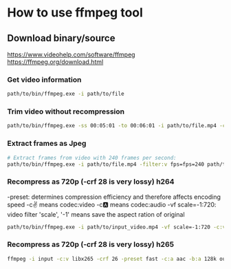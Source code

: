 # How to use ffmpeg tool

## Download binary/source
https://www.videohelp.com/software/ffmpeg
https://ffmpeg.org/download.html


### Get video information
```bash
path/to/bin/ffmpeg.exe -i path/to/file
```

### Trim video without recompression
```bash
path/to/bin/ffmpeg.exe -ss 00:05:01 -to 00:06:01 -i path/to/file.mp4 -c copy path/to/output_name.mp4
```


### Extract frames as Jpeg
```bash
# Extract frames from video with 240 frames per second:
path/to/bin/ffmpeg.exe -i path/to/file.mp4 -filter:v fps=fps=240 path/to/Frames%03d.jpg
```

### Recompress as 720p (-crf 28 is very lossy) h264

-preset: determines compression efficiency and therefore affects encoding speed
-c:v:  means codec:video
-c:a: means codec:audio
-vf scale=-1:720:  video filter 'scale', '-1' means save the aspect ration of original
```bash
path/to/bin/ffmpeg.exe -i path/to/input_video.mp4 -vf scale=-1:720 -c:v libx264 -crf 20 -preset veryslow -c:a copy save/as/video.mp4

```

### Recompress as 720p (-crf 28 is very lossy) h265
```bash
ffmpeg -i input -c:v libx265 -crf 26 -preset fast -c:a aac -b:a 128k output.mp4
```
